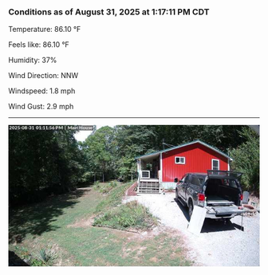 ### Conditions as of August 31, 2025 at 1:17:11 PM CDT 

Temperature: 86.10 &deg;F

Feels like: 86.10 &deg;F

Humidity: 37%

Wind Direction: NNW

Windspeed: 1.8 mph

Wind Gust: 2.9 mph

---

<img src="./images/latest.jpeg"/>


